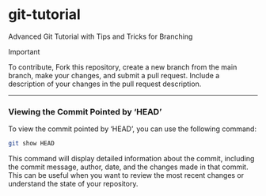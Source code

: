 # git-tutorial
Advanced Git Tutorial with Tips and Tricks for Branching

> [!IMPORTANT]
> To contribute, Fork this repository, create a new branch from the main branch, make your changes, and submit a pull request. Include a description of your changes in the pull request description.

---

### Viewing the Commit Pointed by ‘HEAD’
To view the commit pointed by ‘HEAD’, you can use the following command:
``` bash
git show HEAD
```
This command will display detailed information about the commit, including the commit message, author, date, and the changes made in that commit. This can be useful when you want to review the most recent changes or understand the state of your repository.
